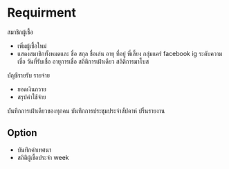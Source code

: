# Requirment

สมาชิกผู้เชื้อ

- เพิ่มผู้เชื้อใหม่
- แสดงสมาชิกทั้งหมดและ ชื่อ สกุล ชื่อเล่น อายุ ที่อยู่ พี่เลี้ยง กลุ่มแคร์ facebook ig  ระดับความเชื่อ วันที่รับเชื่อ อายุการเชื่อ สถิติการเฝ้าเดียว สถิติการมาโบส

บัญชีรายรับ รายจ่าย

- ยอดเงินถวาย
- สรุปค่าใช้จ่าย

บันทึกการเฝ้าเดียวของทุกคน
บันทึกการประชุมประจำสัปดาห์
ปริ้นรายงาน

## Option

- บันทึกคำเทศนา
- สถิติผู้เชื้อประจำ week
